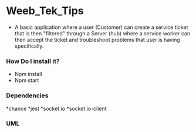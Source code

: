 # Weeb_Tek_Tips

 * A basic application where a user (Customer) can create a service ticket that is then "filtered" through a Server (hub) where a service worker can then accept the ticket and troubleshoot problems that user is having specifically.

### How Do I install it?

* Npm install
* Npm start

### Dependencies 
*chance
*jest
*socket.io
*socket.io-client

### UML 


  

